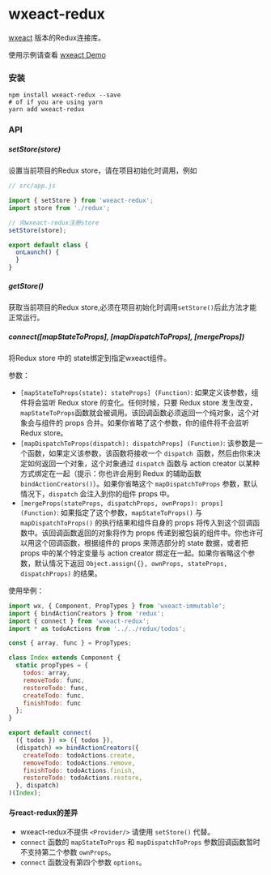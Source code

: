 # wxeact-redux

[wxeact](https://github.com/maichong/wxeact) 版本的Redux连接库。

使用示例请查看 [wxeact Demo](https://github.com/maichong/wxeact-demo)

### 安装

```
npm install wxeact-redux --save
# of if you are using yarn
yarn add wxeact-redux
```

### API

##### setStore(store)

设置当前项目的Redux store，请在项目初始化时调用，例如

```js
// src/app.js

import { setStore } from 'wxeact-redux';
import store from './redux';

// 向wxeact-redux注册store
setStore(store);

export default class {
  onLaunch() {
  }
}
```

##### getStore()

获取当前项目的Redux store,必须在项目初始化时调用`setStore()`后此方法才能正常运行。

##### connect([mapStateToProps], [mapDispatchToProps], [mergeProps])

将Redux store 中的 state绑定到指定wxeact组件。

参数：
* `[mapStateToProps(state): stateProps] (Function)`: 如果定义该参数，组件将会监听 Redux store 的变化。任何时候，只要 Redux store 发生改变，`mapStateToProps`函数就会被调用。该回调函数必须返回一个纯对象，这个对象会与组件的 props 合并。如果你省略了这个参数，你的组件将不会监听 Redux store。
* `[mapDispatchToProps(dispatch): dispatchProps] (Function)`: 该参数是一个函数，如果定义该参数，该函数将接收一个 `dispatch `函数，然后由你来决定如何返回一个对象，这个对象通过 `dispatch` 函数与 action creator 以某种方式绑定在一起（提示：你也许会用到 Redux 的辅助函数 `bindActionCreators()`）。如果你省略这个 `mapDispatchToProps` 参数，默认情况下，`dispatch` 会注入到你的组件 props 中。
* `[mergeProps(stateProps, dispatchProps, ownProps): props] (Function)`: 如果指定了这个参数，`mapStateToProps()` 与 `mapDispatchToProps()` 的执行结果和组件自身的 props 将传入到这个回调函数中。该回调函数返回的对象将作为 props 传递到被包装的组件中。你也许可以用这个回调函数，根据组件的 props 来筛选部分的 state 数据，或者把 props 中的某个特定变量与 action creator 绑定在一起。如果你省略这个参数，默认情况下返回 `Object.assign({}, ownProps, stateProps, dispatchProps)` 的结果。

使用举例：

```js
import wx, { Component, PropTypes } from 'wxeact-immutable';
import { bindActionCreators } from 'redux';
import { connect } from 'wxeact-redux';
import * as todoActions from '../../redux/todos';

const { array, func } = PropTypes;

class Index extends Component {
  static propTypes = {
    todos: array,
    removeTodo: func,
    restoreTodo: func,
    createTodo: func,
    finishTodo: func
  };
}

export default connect(
  ({ todos }) => ({ todos }),
  (dispatch) => bindActionCreators({
    createTodo: todoActions.create,
    removeTodo: todoActions.remove,
    finishTodo: todoActions.finish,
    restoreTodo: todoActions.restore,
  }, dispatch)
)(Index);
```

#### 与react-redux的差异

* wxeact-redux不提供 `<Provider/>` 请使用 `setStore()` 代替。
* `connect` 函数的 `mapStateToProps` 和 `mapDispatchToProps` 参数回调函数暂时不支持第二个参数 `ownProps`。
* `connect` 函数没有第四个参数 `options`。


